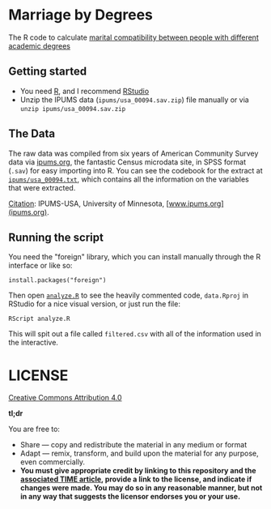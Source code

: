 # Marriage by Degrees
The R code to calculate [marital compatibility between people with different academic degrees](http://time.com/4497291/college-degree-major-love-marriage/)

## Getting started
+ You need [R](https://www.r-project.org/), and I recommend [RStudio](https://www.rstudio.com/)
+ Unzip the IPUMS data (`ipums/usa_00094.sav.zip`) file manually or via `unzip ipums/usa_00094.sav.zip`

## The Data
The raw data was compiled from six years of American Community Survey data via [ipums.org](ipums.org), the fantastic Census microdata site, in SPSS format (`.sav`) for easy importing into R. You can see the codebook for the extract at [`ipums/usa_00094.txt`](ipums/usa_00094.txt), which contains all the information on the variables that were extracted.

[Citation](https://usa.ipums.org/usa/cite.shtml): IPUMS-USA, University of Minnesota, [www.ipums.org](ipums.org).

## Running the script
You need the "foreign" library, which you can install manually through the R interface or like so:

	install.packages("foreign")

Then open [`analyze.R`](analyze.R) to see the heavily commented code, `data.Rproj` in RStudio for a nice visual version, or just run the file:

	RScript analyze.R

This will spit out a file called `filtered.csv` with all of the information used in the interactive.

# LICENSE
[Creative Commons Attribution 4.0](https://creativecommons.org/licenses/by/4.0/)

**tl;dr**

You are free to:
+ Share — copy and redistribute the material in any medium or format
+ Adapt — remix, transform, and build upon the material for any purpose, even commercially.
+ **You must give appropriate credit by linking to this repository and the [associated TIME article](http://time.com/4497291/college-degree-major-love-marriage/), provide a link to the license, and indicate if changes were made. You may do so in any reasonable manner, but not in any way that suggests the licensor endorses you or your use.**

